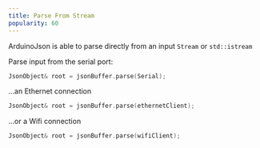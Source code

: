```yaml
---
title: Parse From Stream
popularity: 60
---
```


ArduinoJson is able to parse directly from an input `Stream` or `std::istream`

Parse input from the serial port:

```c++
JsonObject& root = jsonBuffer.parse(Serial);
```

...an Ethernet connection

```c++
JsonObject& root = jsonBuffer.parse(ethernetClient);
```

...or a Wifi connection

```c++
JsonObject& root = jsonBuffer.parse(wifiClient);
```